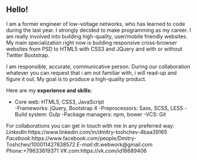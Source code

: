 <h2>Hello!</h2>
<p>I am a former engineer of low-voltage networks, who has learned to code during the last year. I strongly decided to make programming as my career. I am really involved into building high-quality, user/mobile friendly websites. My main specialization right now is building responsive cross-browser websites from PSD to HTML5 with CSS3 and JQuery and with or without Twitter Bootstrap.</p>

<p>I am responsible, accurate, communicative person. During our collaboration whatever you can request that i am not familiar with, i will read-up and figure it out. My goal is to produce a high-quality product.</p>

<p>Here are my <strong>experience and skills:</strong></p>
<ul>
<li>Core web: HTML5, CSS3, JavaScript</li>
-Frameworks: jQuery, Bootstrap 4
-Preprocessors: Sass, SCSS, LESS
-Build system: Gulp
-Package managers: npm, bower
-VCS: Git
</ul>
For collaborations you can get in touch with me in any preferred way:
<i>LinkedIn:</i>https://www.linkedin.com/in/dmitry-toshchev-4baa39165
<i>Facebook:</i>https://www.facebook.com/people/Dmitry-Toshchev/100011427838572
<i>E-mail:</i>dt.webwork@gmail.com
<i>Phone:</i>+79633619371
<i>VK.com:</i>https://vk.com/id16689406
